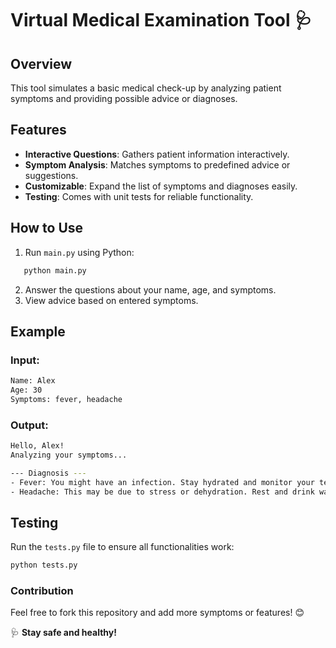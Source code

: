 
# Virtual Medical Examination Tool 🩺

## Overview  
This tool simulates a basic medical check-up by analyzing patient symptoms and providing possible advice or diagnoses.

## Features  
- **Interactive Questions**: Gathers patient information interactively.  
- **Symptom Analysis**: Matches symptoms to predefined advice or suggestions.  
- **Customizable**: Expand the list of symptoms and diagnoses easily.  
- **Testing**: Comes with unit tests for reliable functionality.  

## How to Use  
1. Run `main.py` using Python:  
```bash
   python main.py
   ```
2. Answer the questions about your name, age, and symptoms.  
3. View advice based on entered symptoms.  

## Example  
### Input:  
```bash
Name: Alex  
Age: 30  
Symptoms: fever, headache  
```  

### Output:  
```bash  
Hello, Alex!  
Analyzing your symptoms...  

--- Diagnosis ---  
- Fever: You might have an infection. Stay hydrated and monitor your temperature.  
- Headache: This may be due to stress or dehydration. Rest and drink water.  
```

## Testing  
Run the `tests.py` file to ensure all functionalities work:  
```bash
python tests.py
```

### Contribution  
Feel free to fork this repository and add more symptoms or features! 😊  

🩺 **Stay safe and healthy!**  
